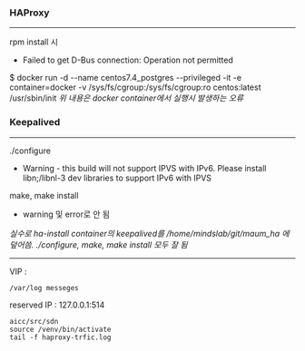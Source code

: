 ### HAProxy 
***
rpm install 시
- Failed to get D-Bus connection: Operation not permitted

$ docker run -d --name centos7.4_postgres --privileged -it -e container=docker -v /sys/fs/cgroup:/sys/fs/cgroup:ro centos:latest /usr/sbin/init
_위 내용은 docker container에서 실행시 발생하는 오류_

### Keepalived
***
./configure
- Warning - this build will not support IPVS with IPv6. Please install libn;/libnl-3 dev libraries to support IPv6 with IPVS

make, make install
- warning 및 error로 안 됨

_실수로 ha-install container의 keepalived를 /home/mindslab/git/maum_ha 에 덮어씀. ./configure, make, make install 모두 잘 됨_

***
VIP : 
```
/var/log messeges
```
reserved IP : 127.0.0.1:514
```
aicc/src/sdn
source /venv/bin/activate
tail -f haproxy-trfic.log
```
